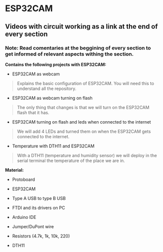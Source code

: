 # ESP32CAM

## Videos with circuit working as a link at the end of every section

### Note: Read comentaries at the beggining of every section to get informed of relevant aspects withing the section.

**Contains the following projects with ESP32CAM:**

- ESP32CAM as webcam

> Explains the basic configuration of ESP32CAM. You will need this to understand all the repository.

- ESP32CAM as webcam turning on flash

> The only thing that changes is that we will turn on the ESP32CAM flash that it has.

- ESP32CAM turning on flash and leds when connected to the internet

> We will add 4 LEDs and turned them on when the ESP32CAM gets connected to the internet.

- Temperature with DTH11 and ESP32CAM 

> With a DTH11 (temperature and humidity sensor) we will deploy in the serial terminal the temperature of the place we are in.

**Material:**

- Protoboard

- ESP32CAM 

- Type A USB to type B USB 

- FTDI and its drivers on PC 

- Arduino IDE

- Jumper/DuPont wire 

- Resistors (4.7k, 1k, 10k, 220)

- DTH11 



